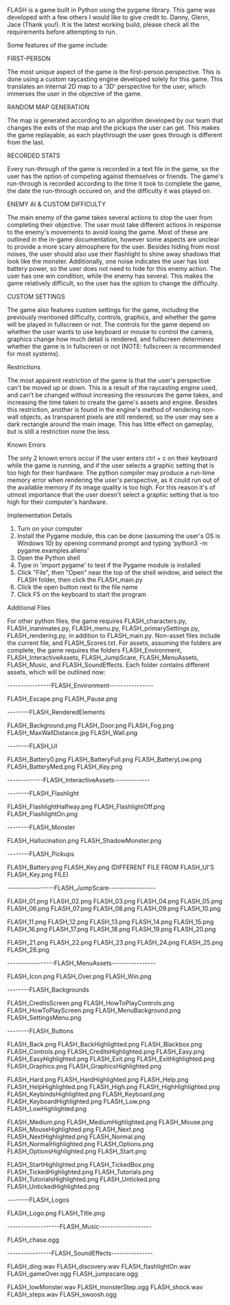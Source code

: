 FLASH is a game built in Python using the pygame library. This game was developed with a few others I would like to give credit to. Danny, Glenn, Jace (Thank you!).
It is the latest working build, please check all the requirements before attempting to run.

Some features of the game include:

FIRST-PERSON

The most unique aspect of the game is the first-person perspective. This is done using a custom raycasting engine developed solely for this game. This translates an internal 2D map to a
'3D' perspective for the user, which immerses the user in the objective of the game.


RANDOM MAP GENERATION

The map is generated according to an algorithm developed by our team that changes the exits of the map and the pickups the user can get. This makes the game replayable, as each 
playthrough the user goes through is different from the last.


RECORDED STATS

Every run-through of the game is recorded in a text file in the game, so the user has the option of competing against themselves or friends. The game's run-through is recorded according to
the time it took to complete the game, the date the run-through occured on, and the difficulty it was played on.


ENEMY AI & CUSTOM DIFFICULTY

The main enemy of the game takes several actions to stop the user from completing their objective. The user must take different actions in response to the enemy's movements to avoid
losing the game. Most of these are outlined in the in-game documentation, however some aspects are unclear to provide a more scary atmosphere for the user. Besides hiding from most noises,
the user should also use their flashlight to shine away shadows that look like the monster. Additionally, one noise indicates the user has lost battery power, so the user does not need to
hide for this enemy action. The user has one win condition, while the enemy has several. This makes the game relatively difficult, so the user has the option to change the difficulty. 


CUSTOM SETTINGS

The game also features custom settings for the game, including the previously mentioned difficulty, controls, graphics, and whether the game will be played in fullscreen or not. The 
controls for the game depend on whether the user wants to use keyboard or mouse to control the camera, graphics change how much detail is rendered, and fullscreen determines whether the
game is in fullscreen or not (NOTE: fullscreen is recommended for most systems).


Restrictions

The most apparent restriction of the game is that the user's perspective can't be moved up or down. This is a result of the raycasting engine used, and can't be changed without increasing
the resources the game takes, and increasing the time taken to create the game's assets and engine. Besides this restriction, another is found in the engine's method of rendering non-wall
objects, as transparent pixels are still rendered, so the user may see a dark rectangle around the main image. This has little effect on gameplay, but is still a restriction none the less.



Known Errors

The only 2 known errors occur if the user enters ctrl + c on their keyboard while the game is running, and if the user selects a graphic setting that is too high for their hardware. The
python compiler may produce a run-time memory error when rendering the user's perspective, as it could run out of the available memory if its image quality is too high. For this reason
it's of utmost importance that the user doesn't select a graphic setting that is too high for their computer's hardware.



Implementation Details

1. Turn on your computer
2. Install the Pygame module, this can be done (assuming the user's OS is Windows 10) by opening command prompt and typing 'python3 -m pygame.examples.aliens'
3. Open the Python shell
4. Type in 'import pygame' to test if the Pygame module is installed
5. Click "File", then "Open" near the top of the shell window, and select the FLASH folder, then click the FLASH_main.py
6. Click the open button next to the file name
7. Click F5 on the keyboard to start the program 


Additional Files

For other python files, the game requires FLASH_characters.py, FLASH_inanimates.py, FLASH_menu.py, FLASH_primarySettings.py, FLASH_rendering.py, in addition to FLASH_main.py. Non-asset 
files include the current file, and FLASH_Scores.txt. For assets, assuming the folders are complete, the game requires the folders FLASH_Environment, FLASH_InteractiveAssets, 
FLASH_JumpScare, FLASH_MenuAssets, FLASH_Music, and FLASH_SoundEffects. Each folder contains different assets, which will be outlined now:

----------------FLASH_Environment----------------

FLASH_Escape.png
FLASH_Pause.png

--------FLASH_RenderedElements

FLASH_Background.png
FLASH_Door.png
FLASH_Fog.png
FLASH_MaxWallDistance.jpg
FLASH_Wall.png

--------FLASH_UI

FLASH_Battery0.png
FLASH_BatteryFull.png
FLASH_BatteryLow.png
FLASH_BatteryMed.png
FLASH_Key.png

-------------FLASH_InteractiveAssets-------------

--------FLASH_Flashlight

FLASH_FlashlightHalfway.png
FLASH_FlashlightOff.png
FLASH_FlashlightOn.png

--------FLASH_Monster

FLASH_Hallucination.png
FLASH_ShadowMonster.png

--------FLASH_Pickups

FLASH_Battery.png
FLASH_Key.png	(DIFFERENT FILE FROM FLASH_UI'S FLASH_Key.png FILE)

-----------------FLASH_JumpScare-----------------

FLASH_01.png
FLASH_02.png
FLASH_03.png
FLASH_04.png
FLASH_05.png
FLASH_06.png
FLASH_07.png
FLASH_08.png
FLASH_09.png
FLASH_10.png

FLASH_11.png
FLASH_12.png
FLASH_13.png
FLASH_14.png
FLASH_15.png
FLASH_16.png
FLASH_17.png
FLASH_18.png
FLASH_19.png
FLASH_20.png

FLASH_21.png
FLASH_22.png
FLASH_23.png
FLASH_24.png
FLASH_25.png
FLASH_26.png

-----------------FLASH_MenuAssets----------------

FLASH_Icon.png
FLASH_Over.png
FLASH_Win.png

--------FLASH_Backgrounds

FLASH_CreditsScreen.png
FLASH_HowToPlayControls.png
FLASH_HowToPlayScreen.png
FLASH_MenuBackground.png
FLASH_SettingsMenu.png

--------FLASH_Buttons

FLASH_Back.png
FLASH_BackHighlighted.png
FLASH_Blackbox.png
FLASH_Controls.png
FLASH_CreditsHighlighted.png
FLASH_Easy.png
FLASH_EasyHighlighted.png
FLASH_Exit.png
FLASH_ExitHighlighted.png
FLASH_Graphics.png
FLASH_GraphicsHighlighted.png

FLASH_Hard.png
FLASH_HardHighlighted.png
FLASH_Help.png
FLASH_HelpHighlighted.png
FLASH_High.png
FLASH_HighHighlighted.png
FLASH_KeybindsHighlighted.png
FLASH_Keyboard.png
FLASH_KeyboardHighlighted.png
FLASH_Low.png
FLASH_LowHighlighted.png

FLASH_Medium.png
FLASH_MediumHighlighted.png
FLASH_Mouse.png
FLASH_MouseHighlighted.png
FLASH_Next.png
FLASH_NextHighlighted.png
FLASH_Normal.png
FLASH_NormalHighlighted.png
FLASH_Options.png
FLASH_OptionsHighlighted.png
FLASH_Start.png

FLASH_StartHighlighted.png
FLASH_TickedBox.png
FLASH_TickedHighlighted.png
FLASH_Tutorials.png
FLASH_TutorialsHighlighted.png
FLASH_Unticked.png
FLASH_UntickedHighlighted.png

--------FLASH_Logos

FLASH_Logo.png
FLASH_Title.png

-------------------FLASH_Music-------------------

FLASH_chase.ogg

----------------FLASH_SoundEffects---------------

FLASH_ding.wav
FLASH_discovery.wav
FLASH_flashlightOn.wav
FLASH_gameOver.ogg
FLASH_jumpscare.ogg

FLASH_lowMonster.wav
FLASH_monsterStep.ogg
FLASH_shock.wav
FLASH_steps.wav
FLASH_swoosh.ogg
